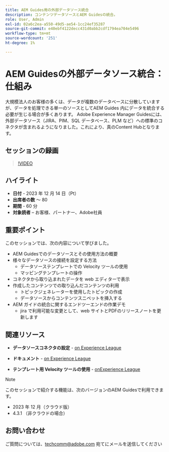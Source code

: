 ```yaml
---
title: AEM Guides用の外部データソース統合
description: コンテンツデータソースとAEM Guidesの統合。
role: User, Admin
exl-id: 02a6c2ea-a550-49d5-ae54-1cc24ef35287
source-git-commit: e40ebf4122decc431d0abb2cdf1794ea704e5496
workflow-type: tm+mt
source-wordcount: '251'
ht-degree: 1%

---
```


# AEM Guidesの外部データソース統合：仕組み

大規模法人のお客様の多くは、データが複数のデータベースに分散していますが、データを処理できる単一のソースとしてAEM Guides 内にデータを統合する必要が生じる場合が多くあります。
Adobe Experience Manager Guidesには、外部データソース（JIRA、PIM、SQL データベース、PLM など）への標準のコネクタが含まれるようになりました。これにより、真のContent Hubとなります。


## セッションの録画

>[!VIDEO](https://video.tv.adobe.com/v/3426542/datasources-aem-guides)

## ハイライト

- **日付** - 2023 年 12 月 14 日（Pt）
- **出席者の数** ～ 80
- **期間** - 60 分
- **対象読者** – お客様、パートナー、Adobe社員

## 重要ポイント

このセッションでは、次の内容について学びました。
- AEM Guidesでのデータソースとその使用方法の概要
- 様々なデータソースの接続を設定する方法
   - データソーステンプレートでの Velocity ツールの使用
   - マッピングテンプレートの操作
- コネクタから取り込まれたデータを web エディターで表示
- 作成したコンテンツでの取り込んだコンテンツの利用
   - トピックジェネレーターを使用したトピックの作成
   - データソースからコンテンツスニペットを挿入する
- AEM ガイドの統合に関するエンドツーエンドの作業デモ
   - jira で利用可能な変更として、web サイトとPDFのリリースノートを更新します


## 関連リソース

- **データソースコネクタの設定** - [on Experience League](https://experienceleague.adobe.com/docs/experience-manager-guides/using/install-guide/cs-ig/web-editor-configs-cs/conf-data-source-connector-tools.html?lang=en)

- **ドキュメント** - [on Experience League](https://experienceleague.adobe.com/docs/experience-manager-guides/using/user-guide/author-content/create-preview-topics/author-content-aem-guides/work-with-web-editor/web-editor-content-snippet.html)

- **テンプレート用 Velocity ツールの使用** - [onExperience League](https://experienceleague.adobe.com/docs/experience-manager-guides/using/user-guide/author-content/create-preview-topics/author-content-aem-guides/work-with-web-editor/web-editor-content-snippet.html?lang=en#use-velocity-tools)



>[!NOTE]
>
> このセッションで紹介する機能は、次のバージョンのAEM Guidesで利用できます。
> - 2023 年 12 月（クラウド版）
> - 4.3.1 （非クラウドの場合）



## お問い合わせ

ご質問については、<techcomm@adobe.com> 宛てにメールを送信してください
